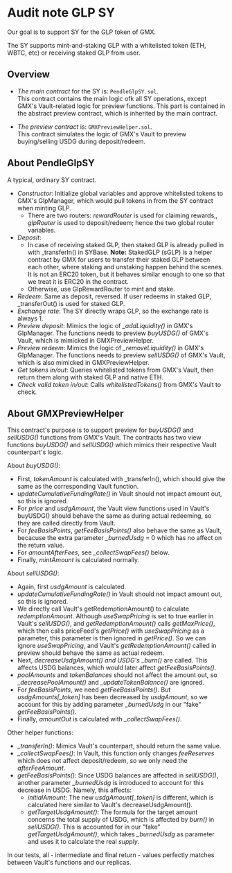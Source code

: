 # Audit note GLP SY

Our goal is to support SY for the GLP token of GMX.

The SY supports mint-and-staking GLP with a whitelisted token (ETH, WBTC, etc) or receiving staked GLP from user.

## Overview

- _The main contract_ for the SY is: `PendleGlpSY.sol`.  
  This contract contains the main logic ofk all SY operations, except GMX's Vault-related logic for preview functions. This part is contained in the abstract preview contract, which is inherited by the main contract.

* _The preview contract_ is: `GMXPreviewHelper.sol`.  
  This contract simulates the logic of GMX's Vault to preview buying/selling USDG during deposit/redeem.

## About PendleGlpSY

A typical, ordinary SY contract.

- _Constructor_: Initialize global variables and approve whitelisted tokens to GMX's GlpManager, which would pull tokens in from the SY contract when minting GLP.
  - There are two routers: _rewardRouter_ is used for claiming rewards,, _glpRouter_ is used to deposit/redeem; hence the two global router variables.
- _Deposit_:
  - In case of receiving staked GLP, then staked GLP is already pulled in with \_transferIn() in SYBase.
    **Note:** StakedGLP (sGLP) is a helper contract by GMX for users to transfer their staked GLP between each other, where staking and unstaking happen behind the scenes. It is not an ERC20 token, but it behaves similar enough to one so that we treat it is ERC20 in the contract.
  - Otherwise, use GlpRewardRouter to mint and stake.
- _Redeem_: Same as deposit, reversed. If user redeems in staked GLP, \_transferOut() is used for staked GLP.
- _Exchange rate_: The SY directly wraps GLP, so the exchange rate is always 1.
- _Preview deposit_: Mimics the logic of _\_addLiquidity()_ in GMX's GlpManager. The functions needs to preview _buyUSDG()_ of GMX's Vault, which is mimicked in GMXPreviewHelper.
- _Preview redeem_: Mimics the logic of _\_removeLiquidity()_ in GMX's GlpManager. The functions needs to preview _sellUSDG()_ of GMX's Vault, which is also mimicked in GMXPreviewHelper.
- _Get tokens in/out_: Queries whitelisted tokens from GMX's Vault, then return them along with staked GLP and native ETH.
- _Check valid token in/out_: Calls _whitelistedTokens()_ from GMX's Vault to check.

## About GMXPreviewHelper

This contract's purpose is to support preview for _buyUSDG()_ and _sellUSDG()_ functions from GMX's Vault. The contracts has two view functions _buyUSDG()_ and _sellUSDG()_ which mimics their respective Vault counterpart's logic.

About _buyUSDG()_:

- First, _tokenAmount_ is calculated with \_transferIn(), which should give the same as the corresponding Vault function.
- _updateCumulativeFundingRate()_ in Vault should not impact amount out, so this is ignored.
- For _price_ and _usdgAmount_, the Vault view functions used in Vault's buyUSDG() should behave the same as during actual redeeming, so they are called directly from Vault.
- For _feeBasisPoints_, _getFeeBasisPoints()_ also behave the same as Vault, becacuse the extra parameter _\_burnedUsdg_ = 0 which has no affect on the return value.
- For _amountAfterFees_, see _\_collectSwapFees()_ below.
- Finally, _mintAmount_ is calculated normally.

About _sellUSDG()_:

- Again, first _usdgAmount_ is calculated.
- _updateCumulativeFundingRate()_ in Vault should not impact amount out, so this is ignored.
- We directly call Vault's getRedemptionAmount() to calculate _redemptionAmount_. Although _useSwapPricing_ is set to true earlier in Vault's _sellUSDG()_, and _getRedemptionAmount()_ calls _getMaxPrice()_, which then calls priceFeed's _getPrice()_ with _useSwapPricing_ as a parameter, this parameter is then ignored in _getPrice()_. So we can ignore _useSwapPricing_, and Vault's _getRedemptionAmount()_ called in preview should behave the same as actual redeem.
- Next, _decreaseUsdgAmount() and USDG's \_burn()_ are called. This affects USDG balances, which would later affect _getFeeBasisPoints()_.
- _poolAmounts_ and _tokenBalances_ should not affect the amount out, so _\_decreasePoolAmount()_ and _\_updateTokenBalance()_ are ignored.
- For _feeBasisPoints_, we need _getFeeBasisPoints()_. But _usdgAmounts[\_token]_ has been decreased by _usdgAmount_, so we account for this by adding parameter _\_burnedUsdg_ in our "fake" _getFeeBasisPoints()_.
- Finally, _amountOut_ is calculated with _\_collectSwapFees()_.

Other helper functions:

- _\_transferIn()_: Mimics Vault's counterpart, should return the same value.
- _\_collectSwapFees()_: In Vault, this function only changes _feeReserves_ which does not affect deposit/redeem, so we only need the _afterFeeAmount_.
- _getFeeBasisPoints()_: Since USDG balances are affected in _sellUSDG()_, another parameter _\_burnedUsdg_ is introduced to account for this decrease in USDG. Namely, this affects:
  - _initialAmount_: The new _usdgAmount[\_token]_ is different, which is calculated here similar to Vault's decreaseUsdgAmount().
  - _getTargetUsdgAmount()_: The formula for the target amount concerns the total supply of USDG, which is affected by _burn()_ in _sellUSDG()_. This is accounted for in our "fake" _getTargetUsdgAmount()_, which takes _\_burnedUsdg_ as parameter and uses it to calculate the real _supply_.

In our tests, all - intermediate and final return - values perfectly matches between Vault's functions and our replicas.
